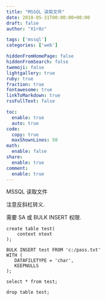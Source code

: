 ```yaml
---
title: "MSSQL 读取文件"
date: 2018-05-31T00:00:00+08:00
draft: false
author: "X1r0z"

tags: ['mssql']
categories: ['web']

hiddenFromHomePage: false
hiddenFromSearch: false
twemoji: false
lightgallery: true
ruby: true
fraction: true
fontawesome: true
linkToMarkdown: true
rssFullText: false

toc:
  enable: true
  auto: true
code:
  copy: true
  maxShownLines: 50
math:
  enable: false
share:
  enable: true
comment:
  enable: true
---
```



MSSQL 读取文件

<!--more-->

注意反斜杠转义.

需要 SA 或 BULK INSERT 权限.

```
create table test(
	context ntext
);

BULK INSERT test FROM 'c:/pass.txt'
WITH (
   DATAFILETYPE = 'char',
   KEEPNULLS
);

select * from test;

drop table test;
```